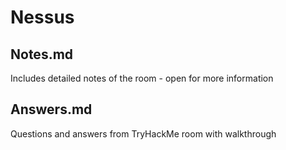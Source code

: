 # Nessus

## Notes.md

Includes detailed notes of the room - open for more information

## Answers.md

Questions and answers from TryHackMe room with walkthrough
